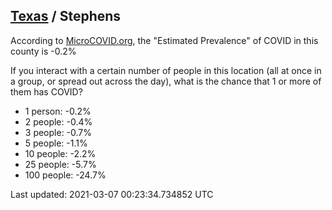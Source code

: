 
## [Texas](/united-states/texas) / Stephens

According to [MicroCOVID.org](http://microcovid.org),
the "Estimated Prevalence" of COVID in this county is -0.2%

If you interact with a certain number of people in this location
(all at once in a group, or spread out across the day), what is the chance that
1 or more of them has COVID?

- 1 person: -0.2%
- 2 people: -0.4%
- 3 people: -0.7%
- 5 people: -1.1%
- 10 people: -2.2%
- 25 people: -5.7%
- 100 people: -24.7%

Last updated: 2021-03-07 00:23:34.734852 UTC
